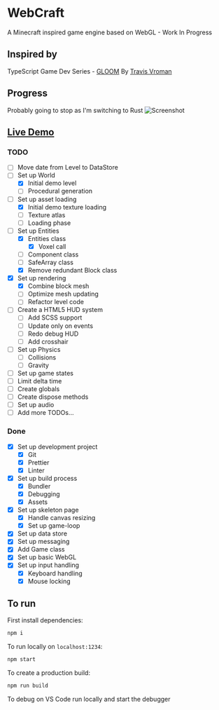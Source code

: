 # WebCraft

A Minecraft inspired game engine based on WebGL - Work In Progress

## Inspired by

TypeScript Game Dev Series - [GLOOM](https://www.youtube.com/redirect?redir_token=r-7RGtn6INKqVcbnAsfkctrJ8qx8MTU5MDUyNDU3NkAxNTkwNDM4MTc2&q=https%3A%2F%2Fgithub.com%2Ftravisvroman%2Fgloom&v=Td7R3JLxa0o&event=video_description)
By [Travis Vroman](https://www.youtube.com/watch?v=PMvQQlx1L5w&list=PLv8Ddw9K0JPgdB1nl41SpcssTKskP2D5C)

## Progress

Probably going to stop as I'm switching to Rust
![Screenshot](screenshot.gif)

## [Live Demo](https://web-craft.netlify.app/)

### TODO

- [ ] Move date from Level to DataStore
- [ ] Set up World
  - [x] Initial demo level
  - [ ] Procedural generation
- [ ] Set up asset loading
  - [x] Initial demo texture loading
  - [ ] Texture atlas
  - [ ] Loading phase
- [ ] Set up Entities
  - [x] Entities class
    - [x] Voxel call
  - [ ] Component class
  - [ ] SafeArray class
  - [x] Remove redundant Block class
- [x] Set up rendering
  - [x] Combine block mesh
  - [ ] Optimize mesh updating
  - [ ] Refactor level code
- [ ] Create a HTML5 HUD system
  - [ ] Add SCSS support
  - [ ] Update only on events
  - [ ] Redo debug HUD
  - [ ] Add crosshair
- [ ] Set up Physics
  - [ ] Collisions
  - [ ] Gravity
- [ ] Set up game states
- [ ] Limit delta time
- [ ] Create globals
- [ ] Create dispose methods
- [ ] Set up audio
- [ ] Add more TODOs...

### Done

- [x] Set up development project
  - [x] Git
  - [x] Prettier
  - [x] Linter
- [x] Set up build process
  - [x] Bundler
  - [x] Debugging
  - [x] Assets
- [x] Set up skeleton page
  - [x] Handle canvas resizing
  - [x] Set up game-loop
- [x] Set up data store
- [x] Set up messaging
- [x] Add Game class
- [x] Set up basic WebGL
- [x] Set up input handling
  - [x] Keyboard handling
  - [x] Mouse locking

## To run

First install dependencies:

```sh
npm i
```

To run locally on `localhost:1234`:

```sh
npm start
```

To create a production build:

```sh
npm run build
```

To debug on VS Code run locally and start the debugger
